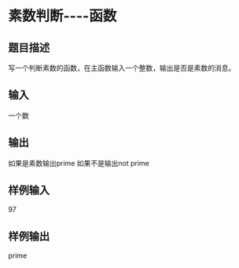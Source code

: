  # 素数判断----函数  
  
 ## 题目描述  
 写一个判断素数的函数，在主函数输入一个整数，输出是否是素数的消息。  
 ## 输入  
 一个数  
 ## 输出  
 如果是素数输出prime 如果不是输出not prime  
 ## 样例输入  
 97  
 ## 样例输出  
 prime  
   
  
